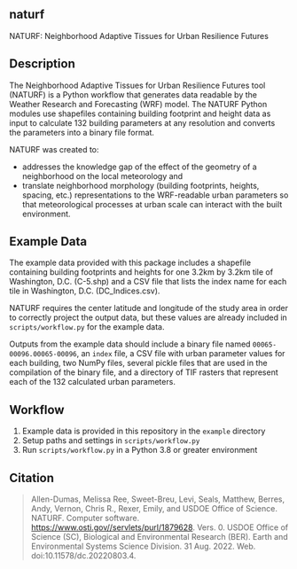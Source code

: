 ## naturf

NATURF: Neighborhood Adaptive Tissues for Urban Resilience Futures

## Description

The Neighborhood Adaptive Tissues for Urban Resilience Futures tool (NATURF) is
a Python workflow that generates data readable by the Weather Research and
Forecasting (WRF) model. The NATURF Python modules use shapefiles containing
building footprint and height data as input to calculate 132 building parameters
at any resolution and converts the parameters into a binary file format.

NATURF was created to:

  - addresses the knowledge gap of the effect of the geometry of a neighborhood on the local meteorology and
  -  translate neighborhood morphology (building footprints, heights, spacing, etc.) representations to the WRF-readable urban parameters so that meteorological processes at urban scale can interact with the built environment.

## Example Data

The example data provided with this package includes a shapefile containing building footprints and heights for one 3.2km by 3.2km tile of 
Washington, D.C. (C-5.shp) and a CSV file that lists the index name for each tile in Washington, D.C. (DC_Indices.csv).

NATURF requires the center latitude and longitude of the study area in order to correctly project the output data, 
but these values are already included in `scripts/workflow.py` for the example data.

Outputs from the example data should include a binary file named `00065-00096.00065-00096`, an `index` file, 
a CSV file with urban parameter values for each building, two NumPy files, several pickle files that are 
used in the compilation of the binary file, and a directory of TIF rasters that represent each of the 
132 calculated urban parameters.

## Workflow

1. Example data is provided in this repository in the `example` directory
2. Setup paths and settings in `scripts/workflow.py`
3. Run `scripts/workflow.py` in a Python 3.8 or greater environment

## Citation

> Allen-Dumas, Melissa Ree, Sweet-Breu, Levi, Seals, Matthew, Berres, Andy, Vernon, Chris R., Rexer, Emily, and USDOE Office of Science. NATURF. Computer software. https://www.osti.gov//servlets/purl/1879628. Vers. 0. USDOE Office of Science (SC), Biological and Environmental Research (BER). Earth and Environmental Systems Science Division. 31 Aug. 2022. Web. doi:10.11578/dc.20220803.4.
